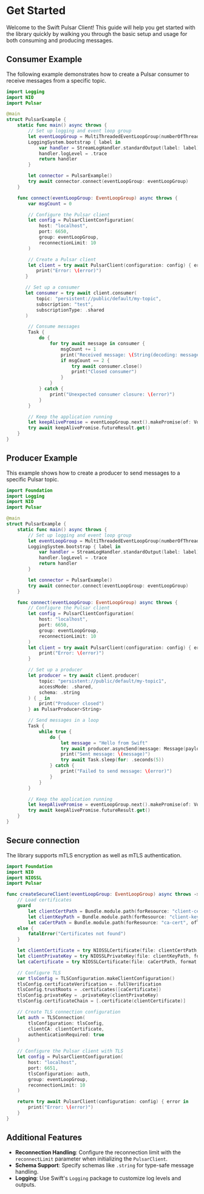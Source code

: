 # Get Started

Welcome to the Swift Pulsar Client! This guide will help you get started with the library quickly by walking you through the basic setup and usage for both consuming and producing messages.

## Consumer Example
The following example demonstrates how to create a Pulsar consumer to receive messages from a specific topic.

```swift
import Logging
import NIO
import Pulsar

@main
struct PulsarExample {
	static func main() async throws {
		// Set up logging and event loop group
		let eventLoopGroup = MultiThreadedEventLoopGroup(numberOfThreads: System.coreCount)
		LoggingSystem.bootstrap { label in
			var handler = StreamLogHandler.standardOutput(label: label)
			handler.logLevel = .trace
			return handler
		}

		let connector = PulsarExample()
		try await connector.connect(eventLoopGroup: eventLoopGroup)
	}

	func connect(eventLoopGroup: EventLoopGroup) async throws {
		var msgCount = 0

		// Configure the Pulsar client
		let config = PulsarClientConfiguration(
			host: "localhost",
			port: 6650,
			group: eventLoopGroup,
			reconnectionLimit: 10
		)

		// Create a Pulsar client
		let client = try await PulsarClient(configuration: config) { error in
		   print("Error: \(error)")
	   }

	   // Set up a consumer
	   let consumer = try await client.consumer(
		   topic: "persistent://public/default/my-topic",
		   subscription: "test",
		   subscriptionType: .shared
	   )

		// Consume messages
		Task {
			do {
				for try await message in consumer {
					msgCount += 1
					print("Received message: \(String(decoding: message.data, as: UTF8.self))")
					if msgCount == 2 {
						try await consumer.close()
						print("Closed consumer")
					}
				}
			} catch {
				print("Unexpected consumer closure: \(error)")
			}
		}

		// Keep the application running
		let keepAlivePromise = eventLoopGroup.next().makePromise(of: Void.self)
		try await keepAlivePromise.futureResult.get()
	}
}
```

## Producer Example
This example shows how to create a producer to send messages to a specific Pulsar topic.

```swift
import Foundation
import Logging
import NIO
import Pulsar

@main
struct PulsarExample {
	static func main() async throws {
		// Set up logging and event loop group
		let eventLoopGroup = MultiThreadedEventLoopGroup(numberOfThreads: System.coreCount)
		LoggingSystem.bootstrap { label in
			var handler = StreamLogHandler.standardOutput(label: label)
			handler.logLevel = .trace
			return handler
		}

		let connector = PulsarExample()
		try await connector.connect(eventLoopGroup: eventLoopGroup)
	}

	func connect(eventLoopGroup: EventLoopGroup) async throws {
		// Configure the Pulsar client
		let config = PulsarClientConfiguration(
			host: "localhost",
			port: 6650,
			group: eventLoopGroup,
			reconnectionLimit: 10
		)
		let client = try await PulsarClient(configuration: config) { error in
			print("Error: \(error)")
		}

		// Set up a producer
		let producer = try await client.producer(
			topic: "persistent://public/default/my-topic1",
			accessMode: .shared,
			schema: .string
		) { _ in
			print("Producer closed")
		} as PulsarProducer<String>

		// Send messages in a loop
		Task {
			while true {
				do {
					let message = "Hello from Swift"
					try await producer.asyncSend(message: Message(payload: message))
					print("Sent message: \(message)")
					try await Task.sleep(for: .seconds(5))
				} catch {
					print("Failed to send message: \(error)")
				}
			}
		}

		// Keep the application running
		let keepAlivePromise = eventLoopGroup.next().makePromise(of: Void.self)
		try await keepAlivePromise.futureResult.get()
	}
}
```

## Secure connection

The library supports mTLS encryption as well as mTLS authentication.

```swift
import Foundation
import NIO
import NIOSSL
import Pulsar

func createSecureClient(eventLoopGroup: EventLoopGroup) async throws -> PulsarClient {
	// Load certificates
	guard
		let clientCertPath = Bundle.module.path(forResource: "client-cert", ofType: "pem"),
		let clientKeyPath = Bundle.module.path(forResource: "client-key", ofType: "pem"),
		let caCertPath = Bundle.module.path(forResource: "ca-cert", ofType: "pem")
	else {
		fatalError("Certificates not found")
	}

	let clientCertificate = try NIOSSLCertificate(file: clientCertPath, format: .pem)
	let clientPrivateKey = try NIOSSLPrivateKey(file: clientKeyPath, format: .pem)
	let caCertificate = try NIOSSLCertificate(file: caCertPath, format: .pem)

	// Configure TLS
	var tlsConfig = TLSConfiguration.makeClientConfiguration()
	tlsConfig.certificateVerification = .fullVerification
	tlsConfig.trustRoots = .certificates([caCertificate])
	tlsConfig.privateKey = .privateKey(clientPrivateKey)
	tlsConfig.certificateChain = [.certificate(clientCertificate)]

	// Create TLS connection configuration
	let auth = TLSConnection(
		tlsConfiguration: tlsConfig,
		clientCA: clientCertificate,
		authenticationRequired: true
	)

	// Configure the Pulsar client with TLS
	let config = PulsarClientConfiguration(
		host: "localhost",
		port: 6651,
		tlsConfiguration: auth,
		group: eventLoopGroup,
		reconnectionLimit: 10
	)

	return try await PulsarClient(configuration: config) { error in
		print("Error: \(error)")
	}
}
```

## Additional Features
- **Reconnection Handling**: Configure the reconnection limit with the `reconnectLimit` parameter when initializing the `PulsarClient`.
- **Schema Support**: Specify schemas like `.string` for type-safe message handling.
- **Logging**: Use Swift's `Logging` package to customize log levels and outputs.

